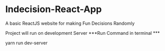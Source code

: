 # Indecision-React-App
A basic ReactJS website for making Fun Decisions Randomly

Project will run on development Server
***Run Command in terminal ***

yarn run dev-server
